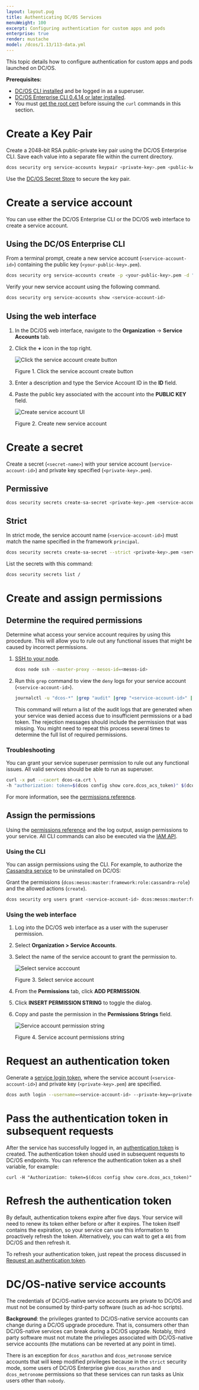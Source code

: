 ```yaml
---
layout: layout.pug
title: Authenticating DC/OS Services
menuWeight: 100
excerpt: Configuring authentication for custom apps and pods
enterprise: true
render: mustache
model: /dcos/1.13/113-data.yml
---
```

<!-- The source repository for this topic is https://github.com/dcos/dcos-docs-site -->

This topic details how to configure authentication for custom apps and pods launched on DC/OS.

**Prerequisites:**

- [DC/OS CLI installed](/1.13/cli/install/) and be logged in as a superuser.
- [DC/OS Enterprise CLI 0.4.14 or later installed](/1.13/cli/enterprise-cli/#ent-cli-install).
- You must [get the root cert](/1.13/security/ent/tls-ssl/get-cert/) before issuing the `curl` commands in this section.

# <a name="create-a-keypair"></a>Create a Key Pair
Create a 2048-bit RSA public-private key pair using the DC/OS Enterprise CLI. Save each value into a separate file within the current directory.

```bash
dcos security org service-accounts keypair <private-key>.pem <public-key>.pem
```

Use the [DC/OS Secret Store](/1.13/security/ent/secrets/) to secure the key pair.

# <a name="create-a-service-account"></a>Create a service account
You can use either the DC/OS Enterprise CLI or the DC/OS web interface to create a service account.

## Using the DC/OS Enterprise CLI

From a terminal prompt, create a new service account (`<service-account-id>`) containing the public key (`<your-public-key>.pem`).

```bash
dcos security org service-accounts create -p <your-public-key>.pem -d "<description>" <service-account-id>
```

Verify your new service account using the following command.

```bash
dcos security org service-accounts show <service-account-id>
```

## Using the web interface

1. In the DC/OS web interface, navigate to the **Organization** -> **Service Accounts** tab.
1. Click the **+** icon in the top right.

   ![Click the service account create button](/1.13/img/GUI-Organization-Service_Accounts_View-1_12.png)

   Figure 1. Click the service account create button

1. Enter a description and type the Service Account ID in the **ID** field.
1. Paste the public key associated with the account into the **PUBLIC KEY** field.

   ![Create service account UI](/1.13/img/create-service-account.png)

   Figure 2. Create new service account


# Create a secret
Create a secret (`<secret-name>`) with your service account (`service-account-id>`) and private key specified (`<private-key>.pem`).

## Permissive

```bash
dcos security secrets create-sa-secret <private-key>.pem <service-account-id> <secret-name>
```

## Strict
In strict mode, the service account name (`<service-account-id>`) must match the name specified in the framework `principal`.
```bash
dcos security secrets create-sa-secret --strict <private-key>.pem <service-account-id> <secret-name>
```

List the secrets with this command:

```bash
dcos security secrets list /
```

# <a name="give-perms"></a>Create and assign permissions

## Determine the required permissions
Determine what access your service account requires by using this procedure. This will allow you to rule out any functional issues that might be caused by incorrect permissions.

1.  [SSH to your node](/1.13/administering-clusters/sshcluster/).

    ```bash
    dcos node ssh --master-proxy --mesos-id=<mesos-id>
    ```

1.  Run this `grep` command to view the `deny` logs for your service account (`<service-account-id>`).

    ```bash
    journalctl -u "dcos-*" |grep "audit" |grep "<service-account-id>" |grep "deny"
    ```

    This command will return a list of the audit logs that are generated when your service was denied access due to insufficient permissions or a bad token. The rejection messages should include the permission that was missing. You might need to repeat this process several times to determine the full list of required permissions.


### Troubleshooting

You can grant your service superuser permission to rule out any functional issues. All valid services should be able to run as superuser.

   ```bash
   curl -x put --cacert dcos-ca.crt \
   -h "authorization: token=$(dcos config show core.dcos_acs_token)" $(dcos config show core.dcos_url)/acs/api/v1/acls/dcos:superuser/users/<service-account-id>/full
   ```

For more information, see the [permissions reference](/1.13/security/ent/perms-reference/).

## Assign the permissions
Using the [permissions reference](/1.13/security/ent/perms-reference/) and the log output, assign permissions to your service. All CLI commands can also be executed via the [IAM API](/1.13/security/ent/iam-api/).

### Using the CLI

You can assign permissions using the CLI. For example, to authorize the [Cassandra service](/dcos/services/cassandra/cass-auth/) to be uninstalled on DC/OS:

Grant the permissions (`dcos:mesos:master:framework:role:cassandra-role`) and the allowed actions (`create`).

```bash
dcos security org users grant <service-account-id> dcos:mesos:master:framework:role:cassandra-role create --description "Controls the ability of cassandra-role to register as a framework with the Mesos master"
```

### Using the web interface

1.  Log into the DC/OS web interface as a user with the superuser permission.
1.  Select **Organization > Service Accounts**.
1.  Select the name of the service account to grant the permission to.

    ![Select service acccount](/1.13/img/GUI-Organization-Service_Accounts_No_Tooltip-1_12.png)

    Figure 3. Select service account

1.  From the **Permissions** tab, click **ADD PERMISSION**.
1.  Click **INSERT PERMISSION STRING** to toggle the dialog.
1.  Copy and paste the permission in the **Permissions Strings** field.

    ![Service account permission string](/1.13/img/service-account-permission-string.png)

    Figure 4. Service account permissions string

# <a name="req-auth-tok"></a>Request an authentication token

Generate a [service login token](/1.13/security/ent/service-auth/), where the service account (`<service-account-id>`) and private key (`<private-key>.pem`) are specified.

```bash
dcos auth login --username=<service-account-id> --private-key=<private-key>.pem
```

# <a name="pass-tok"></a>Pass the authentication token in subsequent requests
After the service has successfully logged in, an [authentication token](/1.13/security/ent/service-auth/) is created. The authentication token should used in subsequent requests to DC/OS endpoints. You can reference the authentication token as a shell variable, for example:

```
curl -H "Authorization: token=$(dcos config show core.dcos_acs_token)"
```

# <a name="refresh-tok"></a>Refresh the authentication token
By default, authentication tokens expire after five days. Your service will need to renew its token either before or after it expires. The token itself contains the expiration, so your service can use this information to proactively refresh the token. Alternatively, you can wait to get a `401` from DC/OS and then refresh it.

To refresh your authentication token, just repeat the process discussed in [Request an authentication token](#req-auth-tok).

# <a name="dcos-native-service-accounts"></a>DC/OS-native service accounts

The credentials of DC/OS-native service accounts are private to DC/OS and must not be consumed by third-party software (such as ad-hoc scripts).

**Background**: the privileges granted to DC/OS-native service accounts can change during a DC/OS upgrade procedure. That is, consumers other than DC/OS-native services can break during a DC/OS upgrade. Notably, third party software must not mutate the privileges associated with DC/OS-native service accounts (the mutations can be reverted at any point in time).

There is an exception for `dcos_marathon` and `dcos_metronome` service accounts that will keep modified privileges because in the `strict` security mode, some users of DC/OS Enterprise give `dcos_marathon` and `dcos_metronome` permissions so that these services can run tasks as Unix users other than `nobody`.
